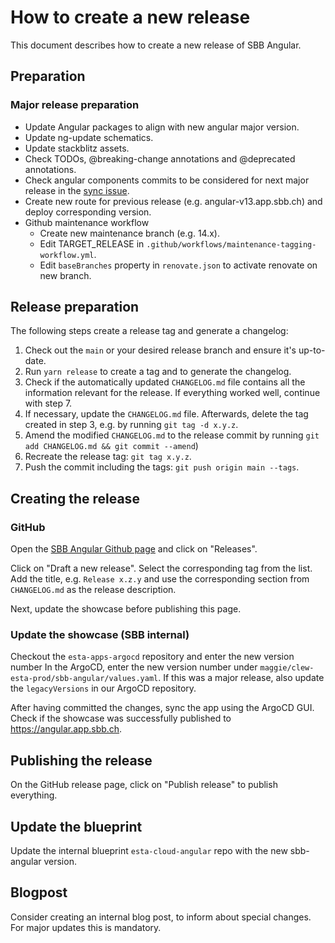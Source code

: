 # How to create a new release

This document describes how to create a new release of SBB Angular.

## Preparation

### Major release preparation

- Update Angular packages to align with new angular major version.
- Update ng-update schematics.
- Update stackblitz assets.
- Check TODOs, @breaking-change annotations and @deprecated annotations.
- Check angular components commits to be considered for next major release in the [sync issue](https://github.com/sbb-design-systems/sbb-angular/issues/1047).
- Create new route for previous release (e.g. angular-v13.app.sbb.ch) and deploy corresponding version.
- Github maintenance workflow
  - Create new maintenance branch (e.g. 14.x).
  - Edit TARGET_RELEASE in `.github/workflows/maintenance-tagging-workflow.yml`.
  - Edit `baseBranches` property in `renovate.json` to activate renovate on new branch.

## Release preparation

The following steps create a release tag and generate a changelog:

1. Check out the `main` or your desired release branch and ensure it's up-to-date.
2. Run `yarn release` to create a tag and to generate the changelog.
3. Check if the automatically updated `CHANGELOG.md` file contains all the information relevant for
   the release. If everything worked well, continue with step 7.
4. If necessary, update the `CHANGELOG.md` file. Afterwards, delete the tag created in step 3, e.g.
   by running `git tag -d x.y.z`.
5. Amend the modified `CHANGELOG.md` to the release commit by running
   `git add CHANGELOG.md && git commit --amend`)
6. Recreate the release tag: `git tag x.y.z`.
7. Push the commit including the tags: `git push origin main --tags`.

## Creating the release

### GitHub

Open the [SBB Angular Github page](https://github.com/sbb-design-systems/sbb-angular) and click on
"Releases".

Click on "Draft a new release". Select the corresponding tag from the list. Add the title, e.g. `Release x.z.y` and use the
corresponding section from `CHANGELOG.md` as the release description.

Next, update the showcase before publishing this page.

### Update the showcase (SBB internal)

Checkout the `esta-apps-argocd` repository and enter the new version number
In the ArgoCD, enter the new version number under `maggie/clew-esta-prod/sbb-angular/values.yaml`.
If this was a major release, also update the `legacyVersions` in our ArgoCD repository.

After having committed the changes, sync the app using the ArgoCD GUI. Check if the showcase was
successfully published to https://angular.app.sbb.ch.

## Publishing the release

On the GitHub release page, click on "Publish release" to publish everything.

## Update the blueprint

Update the internal blueprint `esta-cloud-angular` repo with the new sbb-angular version.

## Blogpost

Consider creating an internal blog post, to inform about special changes. For major updates this is mandatory.
